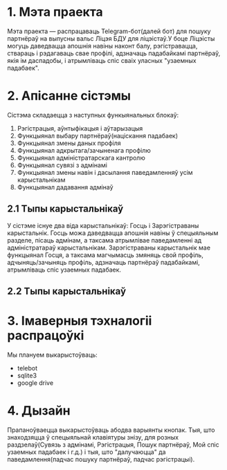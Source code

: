 
# 1. Мэта праекта
Мэта праекта — распрацаваць Telegram-бот(далей бот) для пошуку партнёраў на выпусны вальс Ліцэя БДУ для ліцэістаў.У боце Ліцэісты могуць даведвацца апошнія навіны наконт балу, рэгістравацца, ствараць і рэдагаваць свае профілі, адзначаць падабайкамі партнёраў, якія ім даспадобы, і атрымліваць спіс сваіх уласных "узаемных падабаек". 

# 2. Апісанне сістэмы

Сістэма складаецца з наступных функыянальных блокаў:
1. Рэгістрацыя, аўнтыфікацыя і аўтарызацыя
2. Функцыянал выбару партнёраў(націскання падабаек)
3. Функцыянал змены даных профіля
4. Функцыянал адкрытага/зачыненага профілю
5. Функцыянал адміністратарскага кантролю
6. Функцыянал сувязі з адмінамі
7. Функцыянал змены навін і дасылання паведамленняў усім карыстальнікам
8. Функцыянал дадавання адмінаў

## 2.1 Тыпы карыстальнікаў
У сістэме існуе два віда карыстальнікаў: Госць і Зарэгістраваны карыстальнік. Госць можа даведвацца апошнія навіны ў спецыяльным разделе, пісаць адмінам, а таксама атрымлівае паведамленні ад адміністратараў карыстальнікам. Зарэгістраваны карыстальнік мае функцыянал Госця, а таксама магчымасць змяняць свой профіль, адчыняць/зачыняць профіль, адзначаць партнёраў падабайкамі, атрымліваць спіс узаемных падабаек.

## 2.2 Тыпы карыстальнікаў


# 3. Імаверныя тэхналогіі распрацоўкі
Мы плануем выкарыстоўваць:
- telebot 
- sqlite3
- google drive

# 4. Дызайн
Прапаноўваецца выкарыстоўваць абодва варыянты кнопак. Тыя, што знаходзяцца ў спецыяльнай клавіятуры знізу, для розных раздзелаў(Сувязь з адмінамі, Рэгістрацыя, Пошук партнёраў, Мой спіс узаемных падабаек і г.д.) і тыя, што "далучаюцца" да паведамлення(падчас пошуку партнёраў, падчас рэгістрацыі).


 
